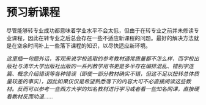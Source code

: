 # 预习新课程

尽管能够转专业成功都意味着学业水平不会太低，但由于在转专业之前并未修读专业课程，因此在转专业之后总会存在一些不适应新课程的问题。最好的解决方法就是在空余时间补上一些落下课程的知识，以尽快适应新环境。

*这里插一句题外话，客观来说学校选取的参考教材通常质量都不怎么样，而学校出版社与清华大学出版社出版的一系列教学用书更是多半存在编排混乱、错别字连篇、概念介绍错误等各种错误（即使一部分教材确实不错，但这不足以扭转总体质量较差的事实），因此如果仅仅是希望熟悉落下的内容大可不必直接阅读这些教材。反而可以参考一些西方大学的知名教材进行学习或者看一些知名网课，直接硬看教材反而劝退……*